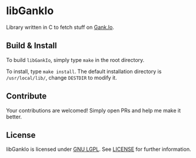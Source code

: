 # libGankIo

Library written in C to fetch stuff on [Gank.Io](http://gank.io).

## Build & Install

To build `libGankIo`, simply type `make` in the root directory.

To install, type `make install`. The default installation directory is `/usr/local/lib/`, change `DESTDIR` to modify it.

## Contribute

Your contributions are welcomed! Simply open PRs and help me make it better.

## License

libGankIo is licensed under [GNU LGPL](https://www.gnu.org/copyleft/lesser.html). See [LICENSE](LICENSE) for further information.

